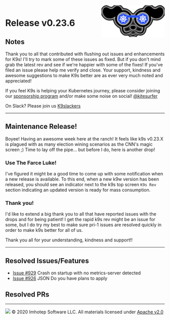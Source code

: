 <img src="https://raw.githubusercontent.com/derailed/k9s/master/assets/k9s_small.png" align="right" width="200" height="auto"/>

# Release v0.23.6

## Notes

Thank you to all that contributed with flushing out issues and enhancements for K9s! I'll try to mark some of these issues as fixed. But if you don't mind grab the latest rev and see if we're happier with some of the fixes! If you've filed an issue please help me verify and close. Your support, kindness and awesome suggestions to make K9s better are as ever very much noted and appreciated!

If you feel K9s is helping your Kubernetes journey, please consider joining our [sponsorship program](https://github.com/sponsors/derailed) and/or make some noise on social! [@kitesurfer](https://twitter.com/kitesurfer)

On Slack? Please join us [K9slackers](https://join.slack.com/t/k9sers/shared_invite/enQtOTA5MDEyNzI5MTU0LWQ1ZGI3MzliYzZhZWEyNzYxYzA3NjE0YTk1YmFmNzViZjIyNzhkZGI0MmJjYzhlNjdlMGJhYzE2ZGU1NjkyNTM)

---

## Maintenance Release!

Boyee! Having an awesome week here at the ranch!
It feels like k9s v0.23.X is plagued with as many election wining scenarios as the CNN's magic screen ;)
Time to lay off the pipe... but before I do, here is another drop!

### Use The Farce Luke!

I've figured it might be a good time to come up with some notification when a new release is available. To this end, when a new k9w version has been released, you should see an indicator next to the k9s top screen `K9s Rev` section indicating an updated version is ready for mass consumption.

### Thank you!

I'd like to extend a big thank you to all that have reported issues with the drops and for being patient! I get the rapid k9s rev might be an issue for some, but I do try my best to make sure pri-1 issues are resolved quickly in order to make k9s better for all of us.

Thank you all for your understanding, kindness and support!!

---

## Resolved Issues/Features

* [Issue #929](https://github.com/zloom/k9s/issues/929) Crash on startup with no metrics-server detected
* [Issue #926](https://github.com/zloom/k9s/issues/926) JSON Do you have plans to apply

## Resolved PRs

---

<img src="https://raw.githubusercontent.com/derailed/k9s/master/assets/imhotep_logo.png" width="32" height="auto"/> © 2020 Imhotep Software LLC. All materials licensed under [Apache v2.0](http://www.apache.org/licenses/LICENSE-2.0)
